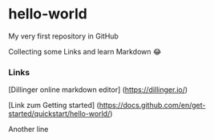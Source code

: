 # hello-world
My very first repository in GitHub

Collecting some Links and learn Markdown :joy:

### Links
[Dillinger online markdown editor] (https://dillinger.io/)

[Link zum Getting started] (https://docs.github.com/en/get-started/quickstart/hello-world/)

Another line
